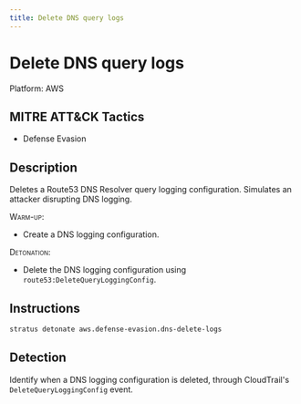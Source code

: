 ```yaml
---
title: Delete DNS query logs
---
```


# Delete DNS query logs




Platform: AWS

## MITRE ATT&CK Tactics


- Defense Evasion

## Description


Deletes a Route53 DNS Resolver query logging configuration. Simulates an attacker disrupting DNS logging.

<span style="font-variant: small-caps;">Warm-up</span>:

- Create a DNS logging configuration.

<span style="font-variant: small-caps;">Detonation</span>:

- Delete the DNS logging configuration using <code>route53:DeleteQueryLoggingConfig</code>.

## Instructions

```bash title="Detonate with Stratus Red Team"
stratus detonate aws.defense-evasion.dns-delete-logs
```
## Detection


Identify when a DNS logging configuration is deleted, through CloudTrail's <code>DeleteQueryLoggingConfig</code> event.


